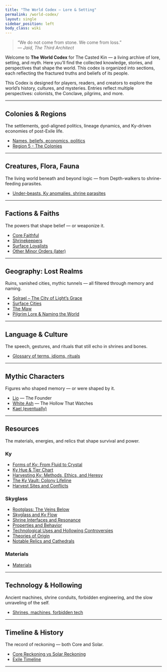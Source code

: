 ```yaml
---
title: "The World Codex – Lore & Setting"
permalink: /world-codex/
layout: single
sidebar_position: left
body_class: wiki
---
```


> “We do not come from stone. We come from loss.”  
> — *Jaid, The Third Architect*

Welcome to **The World Codex** for The Casted Kin — a living archive of lore, setting, and myth. Here you’ll find the collected knowledge, stories, and perspectives that shape the world. This codex is organized into sections, each reflecting the fractured truths and beliefs of its people.

This Codex is designed for players, readers, and creators to explore the world’s history, cultures, and mysteries. Entries reflect multiple perspectives: colonists, the Conclave, pilgrims, and more.

---


## Colonies & Regions  
The settlements, god-aligned politics, lineage dynamics, and Ky-driven economies of post-Exile life.
- [Names, beliefs, economics, politics](/thecastedkinweb/world-codex/colonies-regions/names-beliefs-economics-politics/)
- [Region 5 - The Colonies](/thecastedkinweb/world-codex/colonies-regions/region-5-the-colonies/)

---

## Creatures, Flora, Fauna  
The living world beneath and beyond logic — from Depth-walkers to shrine-feeding parasites.
- [Under-beasts, Ky anomalies, shrine parasites](/thecastedkinweb/world-codex/creatures-flora-fauna/under-beasts-ky-anomalies-shrine-parasites/)

---

## Factions & Faiths  
The powers that shape belief — or weaponize it.
- [Core Faithful](/thecastedkinweb/world-codex/factions-faiths/core-faithful/)  
- [Shrinekeepers](/thecastedkinweb/world-codex/factions-faiths/shrinekeepers/)  
- [Surface Loyalists](/thecastedkinweb/world-codex/factions-faiths/surface-loyalists/)  
- [Other Minor Orders (later)](/thecastedkinweb/world-codex/factions-faiths/other-minor-orders/)

---

## Geography: Lost Realms  
Ruins, vanished cities, mythic tunnels — all filtered through memory and naming.
- [Solrael – The City of Light’s Grace](/thecastedkinweb/world-codex/geography-lost-realms/solrael/)  
- [Surface Cities](/thecastedkinweb/world-codex/geography-lost-realms/surface-cities/)  
- [The Maw](/thecastedkinweb/world-codex/geography-lost-realms/the-maw/)  
- [Pilgrim Lore & Naming the World](/thecastedkinweb/world-codex/geography-lost-realms/pilgrim-lore-naming-the-world/)

---

## Language & Culture  
The speech, gestures, and rituals that still echo in shrines and bones.
- [Glossary of terms, idioms, rituals](/thecastedkinweb/world-codex/language-culture/glossary-of-terms-idioms-rituals/)

---

## Mythic Characters  
Figures who shaped memory — or were shaped by it.
- [Lio](/thecastedkinweb/world-codex/mythic-characters/lio/) — The Founder  
- [White Ash](/thecastedkinweb/world-codex/mythic-characters/white-ash/) — The Hollow That Watches  
- [Kael (eventually)](/thecastedkinweb/world-codex/mythic-characters/kael/)

---

## Resources  
The materials, energies, and relics that shape survival and power.
### Ky
- [Forms of Ky: From Fluid to Crystal](/thecastedkinweb/world-codex/resources/ky/forms-of-ky/)
- [Ky Hue & Tier Chart](/thecastedkinweb/world-codex/resources/ky/ky-tier-chart/)
- [Harvesting Ky: Methods, Ethics, and Heresy](/thecastedkinweb/world-codex/resources/ky/ky-harvesting/)
- [The Ky Vault: Colony Lifeline](/thecastedkinweb/world-codex/resources/ky/ky-vaults/)
- [Harvest Sites and Conflicts](/thecastedkinweb/world-codex/resources/ky/harvest-sites-and-conflicts/)
### Skyglass
- [Rootglass: The Veins Below](/thecastedkinweb/world-codex/resources/skyglass/rootglass-the-veins-below/)
- [Skyglass and Ky Flow](/thecastedkinweb/world-codex/resources/skyglass/skyglass-and-ky-flow/)
- [Shrine Interfaces and Resonance](/thecastedkinweb/world-codex/resources/skyglass/shrine-interfaces-and-resonance/)
- [Properties and Behavior](/thecastedkinweb/world-codex/resources/skyglass/properties-and-behavior/)
- [Technological Uses and Hollowing Controversies](/thecastedkinweb/world-codex/resources/skyglass/technological-uses-and-hollowing-controversies/)
- [Theories of Origin](/thecastedkinweb/world-codex/resources/skyglass/theories-of-origin/)
- [Notable Relics and Cathedrals](/thecastedkinweb/world-codex/resources/skyglass/notable-relics-and-cathedrals/)
### Materials
- [Materials](/thecastedkinweb/world-codex/resources/materials/)

---

## Technology & Hollowing  
Ancient machines, shrine conduits, forbidden engineering, and the slow unraveling of the self.
- [Shrines, machines, forbidden tech](/thecastedkinweb/world-codex/technology-hollowing/shrines-machines-forbidden-tech/)

---

## Timeline & History  
The record of reckoning — both Core and Solar.
- [Core Reckoning vs Solar Reckoning](/thecastedkinweb/world-codex/timeline-history/core-reckoning-vs-solar-reckoning/)
- [Exile Timeline](/thecastedkinweb/world-codex/timeline-history/exile-timeline/)

--- 